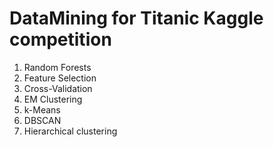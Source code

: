 # DataMining for Titanic Kaggle competition
1. Random Forests
2. Feature Selection
3. Cross-Validation
4. EM Clustering
5. k-Means
6. DBSCAN
7. Hierarchical clustering 
